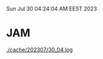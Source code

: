Sun Jul 30 04:24:04 AM EEST 2023
# JAM
<a href='./cache/202307/30_04.log'>./cache/202307/30_04.log</a>
